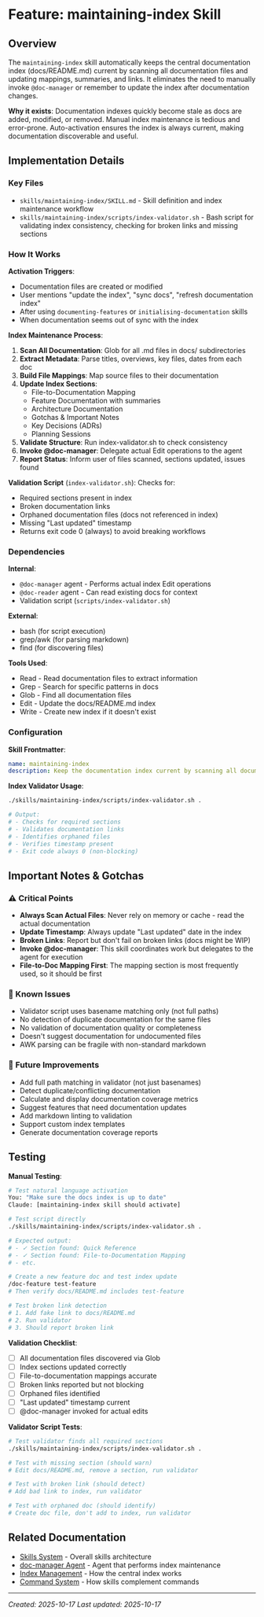 # Feature: maintaining-index Skill

## Overview

The `maintaining-index` skill automatically keeps the central documentation index (docs/README.md) current by scanning all documentation files and updating mappings, summaries, and links. It eliminates the need to manually invoke `@doc-manager` or remember to update the index after documentation changes.

**Why it exists**: Documentation indexes quickly become stale as docs are added, modified, or removed. Manual index maintenance is tedious and error-prone. Auto-activation ensures the index is always current, making documentation discoverable and useful.

## Implementation Details

### Key Files

- `skills/maintaining-index/SKILL.md` - Skill definition and index maintenance workflow
- `skills/maintaining-index/scripts/index-validator.sh` - Bash script for validating index consistency, checking for broken links and missing sections

### How It Works

**Activation Triggers**:
- Documentation files are created or modified
- User mentions "update the index", "sync docs", "refresh documentation index"
- After using `documenting-features` or `initialising-documentation` skills
- When documentation seems out of sync with the index

**Index Maintenance Process**:
1. **Scan All Documentation**: Glob for all .md files in docs/ subdirectories
2. **Extract Metadata**: Parse titles, overviews, key files, dates from each doc
3. **Build File Mappings**: Map source files to their documentation
4. **Update Index Sections**:
   - File-to-Documentation Mapping
   - Feature Documentation with summaries
   - Architecture Documentation
   - Gotchas & Important Notes
   - Key Decisions (ADRs)
   - Planning Sessions
5. **Validate Structure**: Run index-validator.sh to check consistency
6. **Invoke @doc-manager**: Delegate actual Edit operations to the agent
7. **Report Status**: Inform user of files scanned, sections updated, issues found

**Validation Script** (`index-validator.sh`):
Checks for:
- Required sections present in index
- Broken documentation links
- Orphaned documentation files (docs not referenced in index)
- Missing "Last updated" timestamp
- Returns exit code 0 (always) to avoid breaking workflows

### Dependencies

**Internal**:
- `@doc-manager` agent - Performs actual index Edit operations
- `@doc-reader` agent - Can read existing docs for context
- Validation script (`scripts/index-validator.sh`)

**External**:
- bash (for script execution)
- grep/awk (for parsing markdown)
- find (for discovering files)

**Tools Used**:
- Read - Read documentation files to extract information
- Grep - Search for specific patterns in docs
- Glob - Find all documentation files
- Edit - Update the docs/README.md index
- Write - Create new index if it doesn't exist

### Configuration

**Skill Frontmatter**:
```yaml
name: maintaining-index
description: Keep the documentation index current by scanning all documentation files and updating docs/README.md. Use after documentation is created/modified, or when user mentions "update the index", "sync docs", or "refresh documentation index".
```

**Index Validator Usage**:
```bash
./skills/maintaining-index/scripts/index-validator.sh .

# Output:
# - Checks for required sections
# - Validates documentation links
# - Identifies orphaned files
# - Verifies timestamp present
# - Exit code always 0 (non-blocking)
```

## Important Notes & Gotchas

### ⚠️ Critical Points

- **Always Scan Actual Files**: Never rely on memory or cache - read the actual documentation
- **Update Timestamp**: Always update "Last updated" date in the index
- **Broken Links**: Report but don't fail on broken links (docs might be WIP)
- **Invoke @doc-manager**: This skill coordinates work but delegates to the agent for execution
- **File-to-Doc Mapping First**: The mapping section is most frequently used, so it should be first

### 🐛 Known Issues

- Validator script uses basename matching only (not full paths)
- No detection of duplicate documentation for the same files
- No validation of documentation quality or completeness
- Doesn't suggest documentation for undocumented files
- AWK parsing can be fragile with non-standard markdown

### 🔄 Future Improvements

- Add full path matching in validator (not just basenames)
- Detect duplicate/conflicting documentation
- Calculate and display documentation coverage metrics
- Suggest features that need documentation updates
- Add markdown linting to validation
- Support custom index templates
- Generate documentation coverage reports

## Testing

**Manual Testing**:
```bash
# Test natural language activation
You: "Make sure the docs index is up to date"
Claude: [maintaining-index skill should activate]

# Test script directly
./skills/maintaining-index/scripts/index-validator.sh .

# Expected output:
# - ✓ Section found: Quick Reference
# - ✓ Section found: File-to-Documentation Mapping
# - etc.

# Create a new feature doc and test index update
/doc-feature test-feature
# Then verify docs/README.md includes test-feature

# Test broken link detection
# 1. Add fake link to docs/README.md
# 2. Run validator
# 3. Should report broken link
```

**Validation Checklist**:
- [ ] All documentation files discovered via Glob
- [ ] Index sections updated correctly
- [ ] File-to-documentation mappings accurate
- [ ] Broken links reported but not blocking
- [ ] Orphaned files identified
- [ ] "Last updated" timestamp current
- [ ] @doc-manager invoked for actual edits

**Validator Script Tests**:
```bash
# Test validator finds all required sections
./skills/maintaining-index/scripts/index-validator.sh .

# Test with missing section (should warn)
# Edit docs/README.md, remove a section, run validator

# Test with broken link (should detect)
# Add bad link to index, run validator

# Test with orphaned doc (should identify)
# Create doc file, don't add to index, run validator
```

## Related Documentation

- [Skills System](./skills-system.md) - Overall skills architecture
- [doc-manager Agent](./doc-manager-agent.md) - Agent that performs index maintenance
- [Index Management](./index-management.md) - How the central index works
- [Command System](./command-system.md) - How skills complement commands

---
*Created: 2025-10-17*
*Last updated: 2025-10-17*
